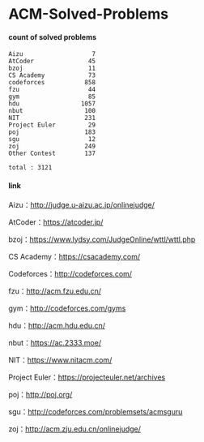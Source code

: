 ﻿# ACM-Solved-Problems

#### count of solved problems
	Aizu                   7
	AtCoder               45
	bzoj                  11
	CS Academy            73
	codeforces           858
	fzu                   44
	gym                   85
	hdu                 1057
	nbut                 100
	NIT                  231
	Project Euler         29
	poj                  183
	sgu                   12
	zoj                  249
	Other Contest        137

`total : 3121`


#### link

Aizu：http://judge.u-aizu.ac.jp/onlinejudge/

AtCoder：https://atcoder.jp/

bzoj：https://www.lydsy.com/JudgeOnline/wttl/wttl.php

CS Academy：https://csacademy.com/

Codeforces：http://codeforces.com/

fzu：http://acm.fzu.edu.cn/

gym：http://codeforces.com/gyms

hdu：http://acm.hdu.edu.cn/

nbut：https://ac.2333.moe/

NIT：https://www.nitacm.com/

Project Euler：https://projecteuler.net/archives

poj：http://poj.org/

sgu：http://codeforces.com/problemsets/acmsguru

zoj：http://acm.zju.edu.cn/onlinejudge/
